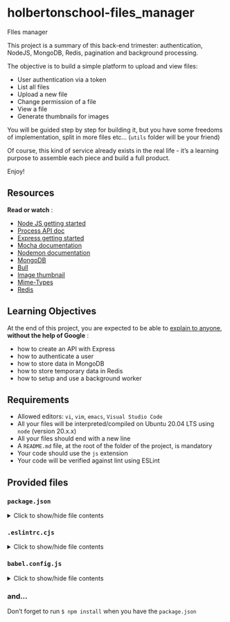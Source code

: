 # holbertonschool-files_manager

FIles manager


This project is a summary of this back-end trimester: authentication, NodeJS, MongoDB, Redis, pagination and background processing.

The objective is to build a simple platform to upload and view files:

* User authentication via a token
* List all files
* Upload a new file
* Change permission of a file
* View a file
* Generate thumbnails for images

You will be guided step by step for building it, but you have some freedoms of implementation, split in more files etc… (`utils` folder will be your friend)

Of course, this kind of service already exists in the real life - it’s a learning purpose to assemble each piece and build a full product.

Enjoy!

## Resources

 **Read or watch** :

* [Node JS getting started](https://intranet.hbtn.io/rltoken/qWspJ07lhWoCrX_dSqquDw "Node JS getting started")
* [Process API doc](https://intranet.hbtn.io/rltoken/BPUjerCbTVXrXv69q0UbMQ "Process API doc")
* [Express getting started](https://intranet.hbtn.io/rltoken/Ng8Yjzn-V5CNwAqe_jPaXw "Express getting started")
* [Mocha documentation](https://intranet.hbtn.io/rltoken/Hvp_Q4m9Vt7c7fKL0ahXBQ "Mocha documentation")
* [Nodemon documentation](https://intranet.hbtn.io/rltoken/4VLItDBABnNK7Ag0zP-KkQ "Nodemon documentation")
* [MongoDB](https://intranet.hbtn.io/rltoken/_wQ60BlpwaWQ-cLDExsI2A "MongoDB")
* [Bull](https://intranet.hbtn.io/rltoken/0zeBH0F7jijfb192GgL7mw "Bull")
* [Image thumbnail](https://intranet.hbtn.io/rltoken/crPf9nMN82p7yXnVhvg2-Q "Image thumbnail")
* [Mime-Types](https://intranet.hbtn.io/rltoken/8XNxYl1vPW7AtTuVlUEeeg "Mime-Types")
* [Redis](https://intranet.hbtn.io/rltoken/GouXUf7-EedSOcGZWY4lXw "Redis")

## Learning Objectives

At the end of this project, you are expected to be able to [explain to anyone](https://intranet.hbtn.io/rltoken/0AjopwD0JGc3cNQeTOn9aQ "explain to anyone"),  **without the help of Google** :

* how to create an API with Express
* how to authenticate a user
* how to store data in MongoDB
* how to store temporary data in Redis
* how to setup and use a background worker

## Requirements

* Allowed editors: `vi`, `vim`, `emacs`, `Visual Studio Code`
* All your files will be interpreted/compiled on Ubuntu 20.04 LTS using `node` (version 20.x.x)
* All your files should end with a new line
* A `README.md` file, at the root of the folder of the project, is mandatory
* Your code should use the `js` extension
* Your code will be verified against lint using ESLint

## Provided files

### `package.json`

<details><summary>Click to show/hide file contents</summary>

```

```

</details>

### `.eslintrc.cjs`

<details><summary>Click to show/hide file contents</summary>

```

```

</details>

### `babel.config.js`

<details><summary>Click to show/hide file contents</summary>

```

```

</details>

### and…

Don’t forget to run `$ npm install` when you have the `package.json`
